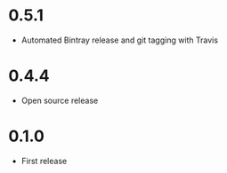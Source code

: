 0.5.1
========

  * Automated Bintray release and git tagging with Travis

0.4.4
========

  * Open source release

0.1.0
========

  * First release
